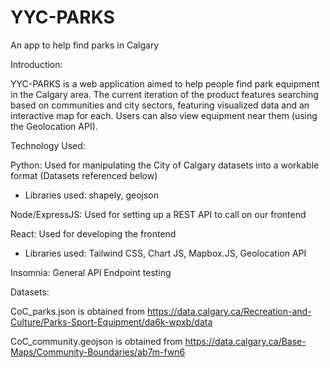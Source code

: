 # YYC-PARKS
An app to help find parks in Calgary

Introduction:

YYC-PARKS is a web application aimed to help people find park equipment in the Calgary area. The current iteration of the product features searching based on communities and city sectors, featuring visualized data and an interactive map for each. Users can also view equipment near them (using the Geolocation API).

Technology Used:

Python: Used for manipulating the City of Calgary datasets into a workable format (Datasets referenced below)
 - Libraries used: shapely, geojson
 
Node/ExpressJS: Used for setting up a REST API to call on our frontend

React: Used for developing the frontend
- Libraries used: Tailwind CSS, Chart JS, Mapbox.JS, Geolocation API

Insomnia: General API Endpoint testing


Datasets:

CoC_parks.json is obtained from 
https://data.calgary.ca/Recreation-and-Culture/Parks-Sport-Equipment/da6k-wpxb/data

CoC_community.geojson is obtained from
https://data.calgary.ca/Base-Maps/Community-Boundaries/ab7m-fwn6
